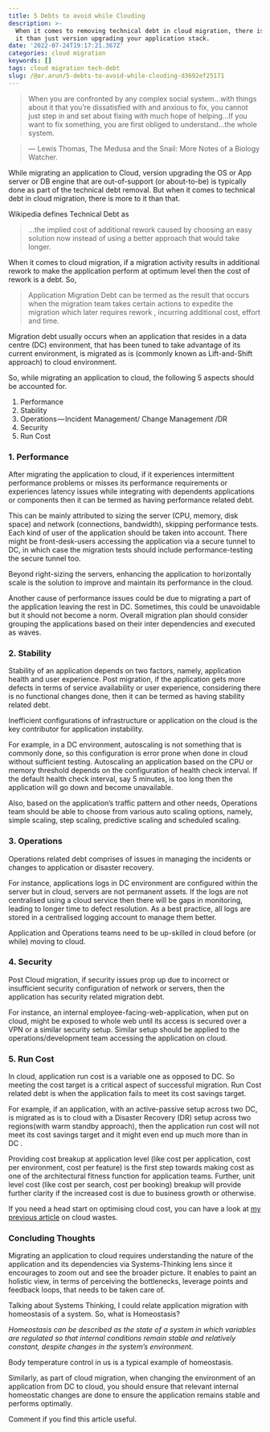 ```yaml
---
title: 5 Debts to avoid while Clouding
description: >-
  When it comes to removing technical debt in cloud migration, there is more to
  it than just version upgrading your application stack.
date: '2022-07-24T19:17:21.367Z'
categories: cloud migration
keywords: []
tags: cloud migration tech-debt
slug: /@ar.arun/5-debts-to-avoid-while-clouding-d3692ef25171
---
```


> When you are confronted by any complex social system…with things about it that you’re dissatisfied with and anxious to fix, you cannot just step in and set about fixing with much hope of helping…If you want to fix something, you are first obliged to understand…the whole system.

> — Lewis Thomas, The Medusa and the Snail: More Notes of a Biology Watcher.

While migrating an application to Cloud, version upgrading the OS or App server or DB engine that are out-of-support (or about-to-be) is typically done as part of the technical debt removal. But when it comes to technical debt in cloud migration, there is more to it than that.

Wikipedia defines Technical Debt as

> …the implied cost of additional rework caused by choosing an easy solution now instead of using a better approach that would take longer.

When it comes to cloud migration, if a migration activity results in additional rework to make the application perform at optimum level then the cost of rework is a debt. So,

> Application Migration Debt can be termed as the result that occurs when the migration team takes certain actions to expedite the migration which later requires rework , incurring additional cost, effort and time.

Migration debt usually occurs when an application that resides in a data centre (DC) environment, that has been tuned to take advantage of its current environment, is migrated as is (commonly known as Lift-and-Shift approach) to cloud environment.

So, while migrating an application to cloud, the following 5 aspects should be accounted for.

1.  Performance
2.  Stability
3.  Operations — Incident Management/ Change Management /DR
4.  Security
5.  Run Cost

### 1\. Performance

After migrating the application to cloud, if it experiences intermittent performance problems or misses its performance requirements or experiences latency issues while integrating with dependents applications or components then it can be termed as having performance related debt.

This can be mainly attributed to sizing the server (CPU, memory, disk space) and network (connections, bandwidth), skipping performance tests. Each kind of user of the application should be taken into account. There might be front-desk-users accessing the application via a secure tunnel to DC, in which case the migration tests should include performance-testing the secure tunnel too.

Beyond right-sizing the servers, enhancing the application to horizontally scale is the solution to improve and maintain its performance in the cloud.

Another cause of performance issues could be due to migrating a part of the application leaving the rest in DC. Sometimes, this could be unavoidable but it should not become a norm. Overall migration plan should consider grouping the applications based on their inter dependencies and executed as waves.

### 2\. Stability

Stability of an application depends on two factors, namely, application health and user experience. Post migration, if the application gets more defects in terms of service availability or user experience, considering there is no functional changes done, then it can be termed as having stability related debt.

Inefficient configurations of infrastructure or application on the cloud is the key contributor for application instability.

For example, in a DC environment, autoscaling is not something that is commonly done, so this configuration is error prone when done in cloud without sufficient testing. Autoscaling an application based on the CPU or memory threshold depends on the configuration of health check interval. If the default health check interval, say 5 minutes, is too long then the application will go down and become unavailable.

Also, based on the application’s traffic pattern and other needs, Operations team should be able to choose from various auto scaling options, namely, simple scaling, step scaling, predictive scaling and scheduled scaling.

### 3\. Operations

Operations related debt comprises of issues in managing the incidents or changes to application or disaster recovery.

For instance, applications logs in DC environment are configured within the server but in cloud, servers are not permanent assets. If the logs are not centralised using a cloud service then there will be gaps in monitoring, leading to longer time to defect resolution. As a best practice, all logs are stored in a centralised logging account to manage them better.

Application and Operations teams need to be up-skilled in cloud before (or while) moving to cloud.

### 4\. Security

Post Cloud migration, if security issues prop up due to incorrect or insufficient security configuration of network or servers, then the application has security related migration debt.

For instance, an internal employee-facing-web-application, when put on cloud, might be exposed to whole web until its access is secured over a VPN or a similar security setup. Similar setup should be applied to the operations/development team accessing the application on cloud.

### 5\. Run Cost

In cloud, application run cost is a variable one as opposed to DC. So meeting the cost target is a critical aspect of successful migration. Run Cost related debt is when the application fails to meet its cost savings target.

For example, if an application, with an active-passive setup across two DC, is migrated as is to cloud with a Disaster Recovery (DR) setup across two regions(with warm standby approach), then the application run cost will not meet its cost savings target and it might even end up much more than in DC .

Providing cost breakup at application level (like cost per application, cost per environment, cost per feature) is the first step towards making cost as one of the architectural fitness function for application teams. Further, unit level cost (like cost per search, cost per booking) breakup will provide further clarity if the increased cost is due to business growth or otherwise.

If you need a head start on optimising cloud cost, you can have a look at [my previous article](https://medium.com/@ar.arun/the-8-wastes-of-cloud-d364b35425fe) on cloud wastes.

### Concluding Thoughts

Migrating an application to cloud requires understanding the nature of the application and its dependencies via Systems-Thinking lens since it encourages to zoom out and see the broader picture. It enables to paint an holistic view, in terms of perceiving the bottlenecks, leverage points and feedback loops, that needs to be taken care of.

Talking about Systems Thinking, I could relate application migration with homeostasis of a system. So, what is Homeostasis?

_Homeostasis can be described as the state of a system in which variables are regulated so that internal conditions remain stable and relatively constant, despite changes in the system’s environment._

Body temperature control in us is a typical example of homeostasis.

Similarly, as part of cloud migration, when changing the environment of an application from DC to cloud, you should ensure that relevant internal homeostatic changes are done to ensure the application remains stable and performs optimally.

Comment if you find this article useful.